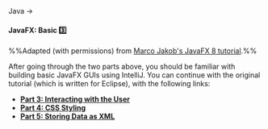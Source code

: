 <link rel="stylesheet" href="{{baseUrl}}/css/textbook.css">

<div class="website-content">

<div id="path">Java → </div>

<div id="title">

#### JavaFX: Basic :three:

</div>

<div id="body">

%%Adapted (with permissions) from [Marco Jakob's JavaFX 8 tutorial](http://code.makery.ch/library/javafx-8-tutorial/).%%

<panel header="**Part 1: Scene Builder**">
  <include src="part01/part01.md" />
</panel>
<panel header="**Part 2: Model and TableView**">
  <include src="part02/part02.md" />
</panel>

<p/>
After going through the two parts above, you should be familiar with building basic JavaFX GUIs using IntelliJ. You can continue with the original tutorial (which is written for Eclipse), with the following links:

* [**Part 3: Interacting with the User**](http://code.makery.ch/library/javafx-8-tutorial/part3/)
* [**Part 4: CSS Styling**](http://code.makery.ch/library/javafx-8-tutorial/part4/)
* [**Part 5: Storing Data as XML**](http://code.makery.ch/library/javafx-8-tutorial/part5/)

</div>

<div id="extras">
</div>

</div>
